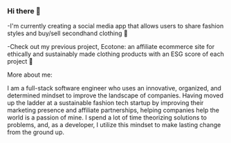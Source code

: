 ### Hi there 👋
-I'm currently creating a social media app that allows users to share fashion styles and buy/sell secondhand clothing 👯

-Check out my previous project, Ecotone: an affiliate ecommerce site for ethically and sustainably made clothing products with an ESG score of each project 🌱


More about me: 

I am a full-stack software engineer who uses an innovative, organized, and determined mindset to improve the landscape of companies. Having moved up the ladder at a sustainable fashion tech startup by improving their marketing presence and affiliate partnerships, helping companies help the world is a passion of mine. I spend a lot of time theorizing solutions to problems, and, as a developer, I utilize this mindset to make lasting change from the ground up.
<!--
**jlemenager/jlemenager** is a ✨ _special_ ✨ repository because its `README.md` (this file) appears on your GitHub profile.

Here are some ideas to get you started:

- 🔭 I’m currently working on ...
- 🌱 I’m currently learning ...
- 👯 I’m looking to collaborate on ...
- 🤔 I’m looking for help with ...
- 💬 Ask me about ...
- 📫 How to reach me: ...
- 😄 Pronouns: ...
- ⚡ Fun fact: ...
-->
